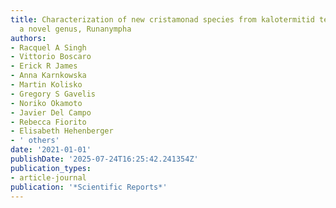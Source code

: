 ```yaml
---
title: Characterization of new cristamonad species from kalotermitid termites including
  a novel genus, Runanympha
authors:
- Racquel A Singh
- Vittorio Boscaro
- Erick R James
- Anna Karnkowska
- Martin Kolisko
- Gregory S Gavelis
- Noriko Okamoto
- Javier Del Campo
- Rebecca Fiorito
- Elisabeth Hehenberger
- ' others'
date: '2021-01-01'
publishDate: '2025-07-24T16:25:42.241354Z'
publication_types:
- article-journal
publication: '*Scientific Reports*'
---
```

